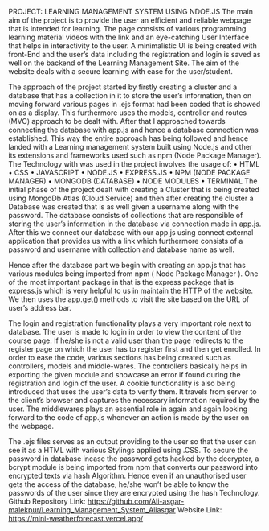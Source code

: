 PROJECT: LEARNING MANAGEMENT SYSTEM USING NDOE.JS
The main aim of the project is to provide the user an efficient and reliable webpage that is intended for learning. The page consists of various programming learning material videos with the link and an eye-catching User Interface that helps in interactivity to the user. A minimalistic UI is being created with front-End and the user’s data including the registration and login is saved as well on the backend of the Learning Management Site. The aim of the website deals with a secure learning with ease for the user/student.

The approach of the project started by firstly creating a cluster and a database that has a collection in it to store the user’s information, then on moving forward various pages in .ejs format had been coded that is showed on as a display. This furthermore uses the models, controller and routes (MVC) approach to be dealt with. After that I approached towards connecting the database with app.js and hence a database connection was established. This way the entire approach has being followed and hence landed with a Learning management system built using Node.js and other its extensions and frameworks used such as npm (Node Package Manager). 
The Technology with was used in the project involves the usage of:
•	HTML
•	CSS
•	JAVASCRIPT
•	NODE.JS
•	EXPRESS.JS
•	NPM (NODE PACKAGE MANAGER)
•	MONGODB (DATABASE)
•	NODE MODULES
•	TERMINAL
The initial phase of the project dealt with creating a Cluster that is being created using MongoDb Atlas (Cloud Service) and then after creating the cluster a Database was created that is as well given a username along with the password. The database consists of collections that are responsible of storing the user’s information in the database via connection made in app.js. After this we connect our database with our app.js using connect external application that provides us with a link which furthermore consists of a password and username with collection and database name as well.

Hence after the database part we begin with creating an app.js that has various modules being imported from npm ( Node Package Manager ). One of the most important package in that is the express package that is express.js which is very helpful to us in maintain the HTTP of the website. We then uses the app.get() methods to visit the site based on the URL of user’s address bar.

The login and registration functionality plays a very important role next to database. The user is made to login in order to view the content of the course page. If he/she is not a valid user than the page redirects to the register page on which the user has to register first and then get enrolled. In order to ease the code, various sections has being created such as controllers, models and middle-wares. The controllers basically helps in exporting the given module and showcase an error if found during the registration and login of the user. A cookie functionality is also being introduced that uses the user’s data to verify them. It travels from server to the client’s browser and captures the necessary information required by the user. The middlewares plays an essential role in again and again looking forward to the code of app.js whenever an action is made by the user on the webpage.

The .ejs files serves as an output providing to the user so that the user can see it as a HTML with various Stylings applied using .CSS. To secure the password in database incase the password gets hacked by the decrypter, a bcrypt module is being imported from npm that converts our password into encrypted texts via hash Algorithm. Hence even if an unauthorised user gets the access of the database, he/she won’t be able to know the passwords of the user since they are encrypted using the hash Technology.
Github Repository Link:
https://github.com/Ali-asgar-malekpur/Learning_Management_System_Aliasgar
Website Link: https://mini-weatherforecast.vercel.app/ 
